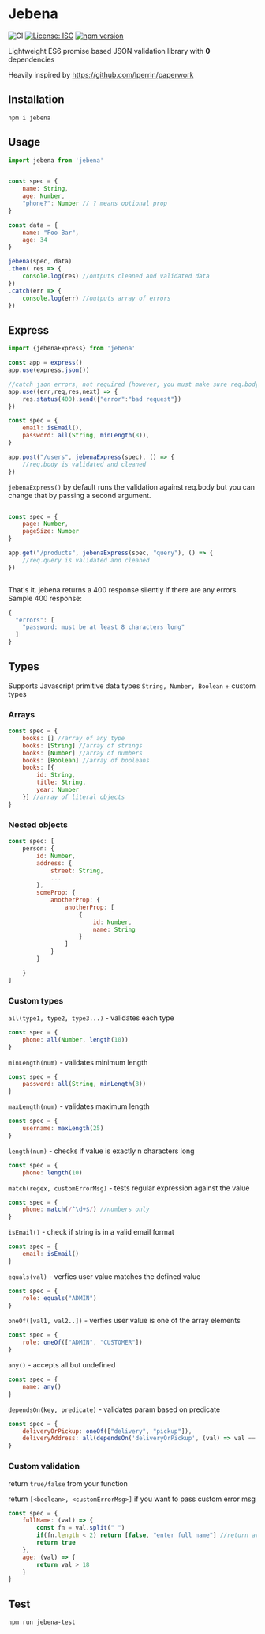 # Jebena
![CI](https://github.com/magna25/jebena/workflows/CI/badge.svg)
[![License: ISC](https://img.shields.io/badge/License-ISC-blue.svg)](https://opensource.org/licenses/ISC)
[![npm version](https://badge.fury.io/js/jebena.svg)](https://badge.fury.io/js/jebena)


Lightweight ES6 promise based JSON validation library with **0** dependencies

Heavily inspired by https://github.com/lperrin/paperwork

## Installation
`npm i jebena`

## Usage

```javascript
import jebena from 'jebena'


const spec = {
    name: String,
    age: Number,
    "phone?": Number // ? means optional prop
}

const data = {
    name: "Foo Bar",
    age: 34
}

jebena(spec, data)
.then( res => {
    console.log(res) //outputs cleaned and validated data
})
.catch(err => {
    console.log(err) //outputs array of errors
})

```
## Express

```javascript
import {jebenaExpress} from 'jebena'

const app = express()
app.use(express.json())

//catch json errors, not required (however, you must make sure req.body is a json data before you call jebenaExpress)
app.use((err,req,res,next) => {
    res.status(400).send({"error":"bad request"})
})

const spec = {
    email: isEmail(),
    password: all(String, minLength(8)),
}

app.post("/users", jebenaExpress(spec), () => {
    //req.body is validated and cleaned
})
```
`jebenaExpress()` by default runs the validation against req.body 
but you can change that by passing a second argument.


```javascript

const spec = {
    page: Number,
    pageSize: Number
}

app.get("/products", jebenaExpress(spec, "query"), () => {
    //req.query is validated and cleaned
})



```

That's it. jebena returns a 400 response silently if there are any errors. Sample 400 response:

```javascript
{
  "errors": [
    "password: must be at least 8 characters long"
  ]
}
```

## Types

Supports Javascript primitive data types `String, Number, Boolean` + custom types

### Arrays

```javascript
const spec = {
    books: [] //array of any type
    books: [String] //array of strings
    books: [Number] //array of numbers
    books: [Boolean] //array of booleans
    books: [{
        id: String,
        title: String,
        year: Number
    }] //array of literal objects
}
```

### Nested objects

```javascript
const spec: [
    person: {
        id: Number,
        address: {
            street: String,
            ...
        },
        someProp: {
            anotherProp: {
                anotherProp: [
                    {
                        id: Number,
                        name: String
                    }
                ]
            }
        }

    }
]
```

### Custom types

`all(type1, type2, type3...)` - validates each type

```javascript
const spec = {
    phone: all(Number, length(10))
}
```

`minLength(num)` - validates minimum length

```javascript
const spec = {
    password: all(String, minLength(8))
}
```

`maxLength(num)` - validates maximum length

```javascript
const spec = {
    username: maxLength(25)
}
```

`length(num)` - checks if value is exactly n characters long

```javascript
const spec = {
    phone: length(10)
```

`match(regex, customErrorMsg)` - tests regular expression against the value

```javascript
const spec = {
    phone: match(/^\d+$/) //numbers only
}
```

`isEmail()` - check if string is in a valid email format

```javascript
const spec = {
    email: isEmail()
}
```

`equals(val)` - verfies user value matches the defined value

```javascript
const spec = {
    role: equals("ADMIN")
}
```

`oneOf([val1, val2..])` - verfies user value is one of the array elements

```javascript
const spec = {
    role: oneOf(["ADMIN", "CUSTOMER"])
}
```

`any()` - accepts all but undefined

```javascript
const spec = {
    name: any()
}
```


`dependsOn(key, predicate)` - validates param based on predicate

```javascript
const spec = {
    deliveryOrPickup: oneOf(["delivery", "pickup"]),
    deliveryAddress: all(dependsOn('deliveryOrPickup', (val) => val == "delivery"), String)
}
```

### Custom validation

return `true/false` from your function

return `[<boolean>, <customErrorMsg>]` if you want to pass custom error msg

```javascript
const spec = {
    fullName: (val) => {
        const fn = val.split(" ")
        if(fn.length < 2) return [false, "enter full name"] //return array for custom error message
        return true
    },
    age: (val) => {
        return val > 18
    }
}
```

## Test

`npm run jebena-test`